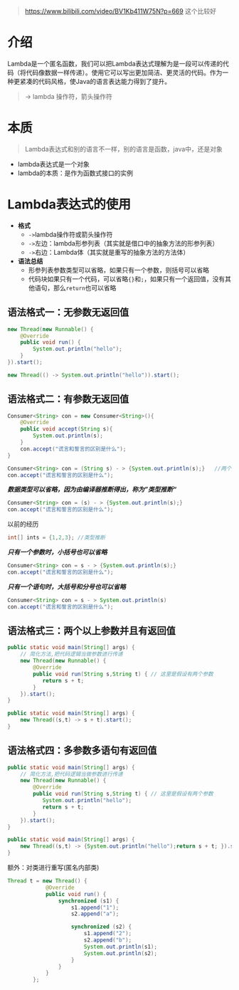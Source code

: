 > https://www.bilibili.com/video/BV1Kb411W75N?p=669 这个比较好

# 介绍

Lambda是一个匿名函数，我们可以把Lambda表达式理解为是一段可以传递的代码（将代码像数据一样传递）。使用它可以写出更加简洁、更灵活的代码。作为一种更紧凑的代码风格，使Java的语言表达能力得到了提升。

> -> lambda 操作符，箭头操作符



# 本质

>  Lambda表达式和别的语言不一样，别的语言是函数，java中，还是对象

- lambda表达式是一个对象
- lambda的本质：是作为函数式接口的实例





# Lambda表达式的使用

- **格式**
  - `->`lambda操作符或箭头操作符
  - `->`左边：lambda形参列表（其实就是借口中的抽象方法的形参列表）
  - `->`右边：Lambda体（其实就是重写的抽象方法的方法体）
- **语法总结**
  - 形参列表参数类型可以省略，如果只有一个参数，则括号可以省略
  - 代码块如果只有一个代码，可以省略`{}`和`;`，如果只有一个返回值，没有其他语句，那么`return`也可以省略

## 语法格式一：无参数无返回值

```java
new Thread(new Runnable() {
    @Override
    public void run() {
        System.out.println("hello");
    }
}).start(); 
```

```java
new Thread(() -> System.out.println("hello")).start();
```

## 语法格式二：有参数无返回值

```java
Consumer<String> con = new Consumer<String>(){
    @Override
    public void accept(String s){
        System.out.println(s);
    }
    con.accept("谎言和誓言的区别是什么");
}
```

```java
Consumer<String> con = (String s) - > {System.out.println(s);}   //两个括号都可以去掉
con.accept("谎言和誓言的区别是什么");
```

***数据类型可以省略，因为由编译器推断得出，称为”类型推断“***

```java
Consumer<String> con = (s) - > {System.out.println(s);}   
con.accept("谎言和誓言的区别是什么");
```

以前的经历

```java
int[] ints = {1,2,3}; //类型推断
```

***只有一个参数时，小括号也可以省略***

```java
Consumer<String> con = s - > {System.out.println(s);}   
con.accept("谎言和誓言的区别是什么");
```

***只有一个语句时，大括号和分号也可以省略***

```java
Consumer<String> con = s - > System.out.println(s)
con.accept("谎言和誓言的区别是什么");
```

## 语法格式三：两个以上参数并且有返回值

```java
public static void main(String[] args) {
    // 简化方法,把代码逻辑当做参数进行传递
    new Thread(new Runnable() {
        @Override
        public void run(String s,String t) { // 这里是假设有两个参数
           return s + t; 
        }
    }).start();
}
```

```java
public static void main(String[] args) {
    new Thread((s,t) -> s + t).start();
}
```

## 语法格式四：多参数多语句有返回值

```java
public static void main(String[] args) {
    // 简化方法,把代码逻辑当做参数进行传递
    new Thread(new Runnable() {
        @Override
        public void run(String s,String t) { // 这里是假设有两个参数
           System.out.println("hello");
           return s + t; 
        }
    }).start();
}
```

```java
public static void main(String[] args) {
    new Thread((s,t) -> {System.out.println("hello");return s + t; }).start();
}
```



额外：对类进行重写(匿名内部类)

```java
Thread t = new Thread() {
            @Override
            public void run() {
                synchronized (s1) {
                    s1.append("1");
                    s2.append("a");

                    synchronized (s2) {
                        s1.append("2");
                        s2.append("b");
                        System.out.println(s1);
                        System.out.println(s2);
                    }
                }
            }
        };
```

